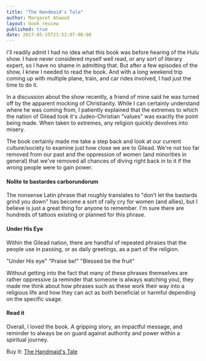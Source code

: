```yaml
---
title: "The Handmaid's Tale"
author: Margaret Atwood
layout: book_review
published: true
date: 2017-05-25T21:53:07-06:00
---
```


I'll readily admit I had no idea what this book was before hearing of the Hulu show. I have never
considered myself well read, or any sort of literary expert, so I have no shame in admitting that. 
But after a few episodes of the show, I knew I needed to read the book. And with a long weekend trip
coming up with multiple plane, train, and car rides involved, I had just the time to do it.

In a discussion about the show recently, a friend of mine said he was turned off by the apparent
mocking of Christianity. While I can certainly understand where he was coming from, I patiently 
explained that the extremes to which the nation of Gilead took it's Judeo-Christian "values" was 
exactly the point being made. When taken to extremes, any religion quickly devolves into misery.

The book certainly made me take a step back and look at our current culture/society to examine just
how close we are to Gilead. We're not too far removed from our past and the oppression of women (and
minorities in general) that we've removed all chances of diving right back in to it if the wrong
people were to gain power.

#### Nolite te bastardes carborundorum
The nonsense Latin phrase that roughly translates to "don’t let the bastards grind you down" has become
a sort of rally cry for women (and allies), but I believe is just a great thing for anyone to 
remember. I'm sure there are hundreds of tattoos existing or planned for this phrase.

#### Under His Eye
Within the Gilead nation, there are handful of repeated phrases that the people use in passing, or
as daily greetings, as a part of the religion.

"Under His eye"
"Praise be!"
"Blessed be the fruit"

Without getting into the fact that many of these phrases themselves are rather oppressive (a reminder
that someone is always watching you), they made me think about how phrases such as these work their 
way into a religious life and how they can act as both beneficial or harmful depending on the specific
usage.

#### Read it
Overall, I loved the book. A gripping story, an impactful message, and reminder to always be on guard
against authority and power within a spiritual journey.


<div class="mt5 mb4">
  <span class="db ttu tracked-mega silver">Buy It:</span>
  <a target="_blank" href="https://www.amazon.com/gp/product/038549081X/ref=as_li_tl?ie=UTF8&camp=1789&creative=9325&creativeASIN=038549081X&linkCode=as2&tag=tywayne-20&linkId=08859cfca7107d847bba169efcfadb9c">The Handmaid's Tale</a><img src="//ir-na.amazon-adsystem.com/e/ir?t=tywayne-20&l=am2&o=1&a=038549081X" width="1" height="1" border="0" alt="" style="border:none !important; margin:0px !important;" />
</div>
